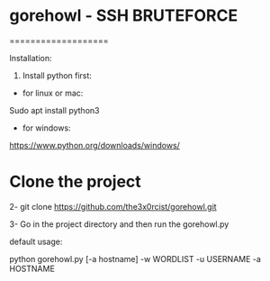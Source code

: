 # gorehowl - SSH BRUTEFORCE
===================

Installation:

1. Install python first:
- for linux or mac: 

Sudo apt install python3


- for windows: 

https://www.python.org/downloads/windows/

# Clone the project

2- git clone https://github.com/the3x0rcist/gorehowl.git

3- Go in the project directory and then run the gorehowl.py

default usage:

python gorehowl.py [-a hostname] -w WORDLIST -u USERNAME -a HOSTNAME


